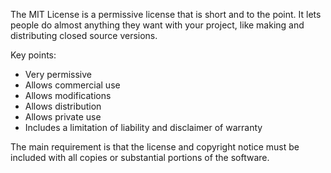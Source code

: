 The MIT License is a permissive license that is short and to the point. 
It lets people do almost anything they want with your project, like making and distributing closed source versions.

Key points:
- Very permissive
- Allows commercial use
- Allows modifications
- Allows distribution
- Allows private use
- Includes a limitation of liability and disclaimer of warranty

The main requirement is that the license and copyright notice must be included with all copies or substantial portions of the software.
